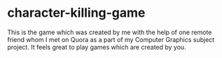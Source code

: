 # character-killing-game
This is the game which was created by me with the help of one remote friend whom I met on Quora as a part of my Computer Graphics subject project. It feels great to play games which are created by you.
